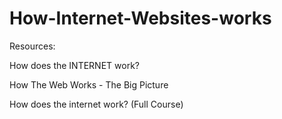 # How-Internet-Websites-works

Resources:

How does the INTERNET work?

How The Web Works - The Big Picture

How does the internet work? (Full Course)
